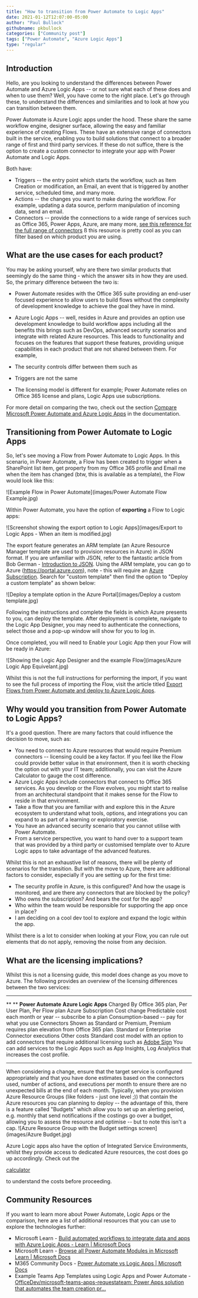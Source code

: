 ```yaml
---
title: "How to transition from Power Automate to Logic Apps"
date: 2021-01-12T12:07:00-05:00
author: "Paul Bullock"
githubname: pkbullock
categories: ["Community post"]
tags: ["Power Automate", "Azure Logic Apps"]
type: "regular"
---
```



## Introduction 

Hello, are you looking to understand the differences between Power
Automate and Azure Logic Apps -- or not sure what each of these does and
when to use them? Well, you have come to the right place. Let's go
through these, to understand the differences and similarities and to
look at how you can transition between them.

Power Automate is Azure Logic apps under the hood. These share the same
workflow engine, designer surface, allowing the easy and familiar
experience of creating Flows. These have an extensive range of
connectors built in the service, enabling you to build solutions that
connect to a broader range of first and third party services. If these
do not suffice, there is the option to create a custom connector to
integrate your app with Power Automate and Logic Apps.

Both have:


-   Triggers -- the entry point which starts the workflow, such as Item
    Creation or modification, an Email, an event that is triggered by
    another service, scheduled time, and many more.
-   Actions -- the changes you want to make during the workflow. For
    example, updating a data source, perform manipulation of incoming
    data, send an email.
-   Connectors -- provide the connections to a wide range of services
    such as Office 365, Power Apps, Azure, are many more, [see this
    reference for the full range of
    connectors](https://docs.microsoft.com/connectors/connector-reference?WT.mc_id=AZ-MVP-5003816)
    ß this resource is pretty cool as you can filter based on which
    product you are using.

## What are the use cases for each product? 

You may be asking yourself, why are there two similar products that
seemingly do the same thing - which the answer sits in how they are
used. So, the primary difference between the two is:

-   Power Automate resides with the Office 365 suite providing an
    end-user focused experience to allow users to build flows without
    the complexity of development knowledge to achieve the goal they
    have in mind.
-   Azure Logic Apps -- well, resides in Azure and provides an option
    use development knowledge to build workflow apps including all the
    benefits this brings such as DevOps, advanced security scenarios and
    integrate with related Azure resources.
This leads to functionality and focuses on the features that support
these features, providing unique capabilities in each product that are
not shared between them. For example,

-   The security controls differ between them such as 
-   Triggers are not the same
-   The licensing model is different for example; Power Automate relies
    on Office 365 license and plans, Logic Apps use subscriptions.

For more detail on comparing the two, check out the section [Compare
Microsoft Power Automate and Azure Logic
Apps](https://docs.microsoft.com/azure/azure-functions/functions-compare-logic-apps-ms-flow-webjobs#compare-microsoft-power-automate-and-azure-logic-apps?WT.mc_id=AZ-MVP-5003816)
in the documentation.

## Transitioning from Power Automate to Logic Apps 

So, let's see moving a Flow from Power Automate to Logic Apps. In this
scenario, in Power Automate, a Flow has been created to trigger when a
SharePoint list item, get property from my Office 365 profile and Email
me when the item has changed (btw, this is available as a template), the
Flow would look like this:

![Example Flow in Power Automate](images/Power Automate Flow Example.jpg)

Within Power Automate, you have the option of **exporting** a Flow to
Logic apps:

![Screenshot showing the export option to Logic Apps](images/Export to Logic Apps - When an item is modified.jpg)


The export feature generates an ARM template (an Azure Resource Manager
template are used to provision resources in Azure) in JSON format. If
you are unfamiliar with JSON, refer to the fantastic article from Bob
German - [Introduction to
JSON](https://techcommunity.microsoft.com/t5/microsoft-365-pnp-blog/introduction-to-json/ba-p/2049369).
Using the ARM template, you can go to Azure
(<https://portal.azure.com>), note - this will require an [Azure
Subscription](https://azure.microsoft.com/pricing?WT.mc_id=AZ-MVP-5003816).
Search for "custom template" then find the option to "Deploy a custom
template" as shown below:

![Deploy a template option in the Azure Portal](images/Deploy a custom template.jpg)


Following the instructions and complete the fields in which Azure
presents to you, can deploy the template. After deployment is complete,
navigate to the Logic App Designer, you may need to authenticate the
connections, select  those and a pop-up window will show for you to log
in.

Once completed, you will need to Enable your Logic App then your Flow
will be ready in Azure:
 

![Showing the Logic App Designer and the example Flow](images/Azure Logic App Equivelant.jpg)

Whilst this is not the full instructions for performing the import, if
you want to see the full process of importing the Flow, visit the
article titled [Export Flows from Power Automate and deploy to Azure
Logic
Apps](https://docs.microsoft.com/azure/logic-apps/export-from-microsoft-flow-logic-app-template?WT.mc_id=AZ-MVP-5003816).

## Why would you transition from Power Automate to Logic Apps?


It's a good question. There are many factors that could influence the
decision to move, such as:

-   You need to connect to Azure resources that would require Premium
    connectors -- licensing could be a key factor. If you feel like the
    Flow could provide better value in that environment, then it is
    worth checking the option out with your IT team; additionally, you
    can visit the Azure Calculator to gauge the cost difference.
-   Azure Logic Apps include connectors that connect to Office 365
    services. As you develop or the Flow evolves, you might start to
    realise from an architectural standpoint that it makes sense for the
    Flow to reside in that environment.
-   Take a flow that you are familiar with and explore this in the Azure
    ecosystem to understand what tools, options, and integrations you
    can expand to as part of a learning or exploratory exercise.
-   You have an advanced security scenario that you cannot utilise with
    Power Automate.
-   From a service perspective, you want to hand over to a support team
    that was provided by a third party or customised template over to
    Azure Logic apps to take advantage of the advanced features.

Whilst this is not an exhaustive list of reasons, there will be plenty
of scenarios for the transition. But with the move to Azure, there are
additional factors to consider, especially if you are setting up for the
first time:

-   The security profile in Azure, is this configured? And how the usage
    is monitored, and are there any connectors that are blocked by the
    policy?
-   Who owns the subscription? And bears the cost for the app?
-   Who within the team would be responsible for supporting the app once
    in place?
-   I am deciding on a cool dev tool to explore and expand the logic
    within the app.

Whilst there is a lot to consider when looking at your Flow, you can
rule out elements that do not apply, removing the noise from any
decision.

## What are the licensing implications? 

Whilst this is not a licensing guide, this model does change as you move
to Azure. The following provides an overview of the licensing
differences between the two services:

  ------------- --------------------------------------------------------------------------------------------------------------------------------------------------------------------- -------------------------------------------------------------------------------------------------------------
  ** **         **Power Automate**                                                                                                                                                    **Azure Logic Apps**
  Charged By    Office 365 plan, Per User Plan, Per Flow plan                                                                                                                         Azure Subscription
  Cost change   Predictable cost each month or year -- subscribe to a plan                                                                                                            Consumption-based -- pay for what you use
  Connectors    Shown as Standard or Premium, Premium requires plan elevation from Office 365 plan.                                                                                   Standard or Enterprise Connector executions
  Other costs   Standard cost model with an option to add connectors that require additional licensing such as 
  [Adobe Sign](https://docs.microsoft.com/connectors/adobesign/)   You can add services to the Logic Apps such as App Insights, Log Analytics that increases the cost profile.
  ------------- --------------------------------------------------------------------------------------------------------------------------------------------------------------------- -------------------------------------------------------------------------------------------------------------

When considering a change, ensure that the target service is configured
appropriately and that you have done estimates based on the connectors
used, number of actions, and executions per month to ensure there are no
unexpected bills at the end of each month.
Typically, when you provision Azure Resource Groups (like folders - just
one level ;)) that contain the Azure resources you can planning to
deploy -- the advantage of this, there is a feature called "Budgets"
which allow you to set up an alerting period, e.g. monthly that send
notifications if the costings go over a budget, allowing you to assess
the resource and optimise -- but to note this isn't a cap.
![Azure Resource Group with the Budget settings screen](images/Azure Budget.jpg)

Azure Logic apps also have the option of Integrated Service
Environments, whilst they provide access to dedicated Azure resources,
the cost does go up accordingly. Check out the

[calculator](https://azure.microsoft.com/pricing/calculator?WT.mc_id=AZ-MVP-5003816)

to understand the costs before proceeding.

## Community Resources 

If you want to learn more about Power Automate, Logic Apps or the
comparison, here are a list of additional resources that you can use to
explore the technologies further:

-   Microsoft Learn - [Build automated workflows to integrate data and
    apps with Azure Logic Apps - Learn | Microsoft
    Docs](https://docs.microsoft.com/learn/paths/build-workflows-with-logic-apps?WT.mc_id=AZ-MVP-5003816)
-   Microsoft Learn - [Browse all Power Automate Modules in Microsoft
    Learn | Microsoft
    Docs](https://docs.microsoft.com/learn/browse/?products=power-platform&terms=Flow&WT.mc_id=AZ-MVP-5003816)
-   M365 Community Docs - [Power Automate vs Logic Apps | Microsoft
    Docs](https://docs.microsoft.com/microsoft-365/community/power-automate-vs-logic-apps?WT.mc_id=AZ-MVP-5003816)
-   Example Teams App Templates using Logic Apps and Power Automate -
    [OfficeDev/microsoft-teams-apps-requestateam: Power Apps solution
    that automates the team creation
    pr\...](https://github.com/OfficeDev/microsoft-teams-apps-requestateam)
